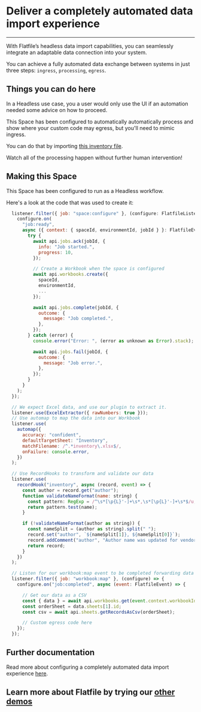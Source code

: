 # Deliver a completely automated data import experience

---

With Flatfile’s headless data import capabilities, you can seamlessly integrate an adaptable data connection into your system.

You can achieve a fully automated data exchange between systems in just three steps: `ingress`, `processing`, `egress`.

## Things you can do here

In a Headless use case, you a user would only use the UI if an automation needed some advice on how to proceed.

This Space has been configured to automatically automatically process and show where your custom code may egress, but you'll need to mimic ingress.

You can do that by importing [this inventory file](https://github.com/FlatFilers/flatfile-docs-kitchen-sink/blob/main/typescript/headless/inventory.xlsx).

Watch all of the processing happen without further human intervention!

## Making this Space

This Space has been configured to run as a Headless workflow.

Here's a look at the code that was used to create it:

```jsx
  listener.filter({ job: "space:configure" }, (configure: FlatfileListener) => {
    configure.on(
      "job:ready",
      async ({ context: { spaceId, environmentId, jobId } }: FlatfileEvent) => {
        try {
          await api.jobs.ack(jobId, {
            info: "Job started.",
            progress: 10,
          });

          // Create a Workbook when the space is configured
          await api.workbooks.create({
            spaceId,
            environmentId,
            ...
          });

          await api.jobs.complete(jobId, {
            outcome: {
              message: "Job completed.",
            },
          });
        } catch (error) {
          console.error("Error: ", (error as unknown as Error).stack);

          await api.jobs.fail(jobId, {
            outcome: {
              message: "Job error.",
            },
          });
        }
      }
    );
  });

  // We expect Excel data, and use our plugin to extract it.
  listener.use(ExcelExtractor({ rawNumbers: true }));
  // Use automap to map the data into our Workbook
  listener.use(
    automap({
      accuracy: "confident",
      defaultTargetSheet: "Inventory",
      matchFilename: /^.*inventory\.xlsx$/,
      onFailure: console.error,
    })
  );

  // Use RecordHooks to transform and validate our data
  listener.use(
    recordHook("inventory", async (record, event) => {
      const author = record.get("author");
      function validateNameFormat(name: string) {
        const pattern: RegExp = /^\s*[\p{L}'-]+\s*,\s*[\p{L}'-]+\s*$/u;
        return pattern.test(name);
      }

      if (!validateNameFormat(author as string)) {
        const nameSplit = (author as string).split(" ");
        record.set("author", `${nameSplit[1]}, ${nameSplit[0]}`);
        record.addComment("author", "Author name was updated for vendor");
        return record;
      }
    })
  );

  // Listen for our workbook:map event to be completed forwarding data
  listener.filter({ job: "workbook:map" }, (configure) => {
    configure.on("job:completed", async (event: FlatfileEvent) => {

      // Get our data as a CSV
      const { data } = await api.workbooks.get(event.context.workbookId);
      const orderSheet = data.sheets[1].id;
      const csv = await api.sheets.getRecordsAsCsv(orderSheet);

      // Custom egress code here
    });
  });
```

## Further documentation

Read more about configuring a completely automated data import experience <a href="https://flatfile.com/docs/guides/use-cases/headless" target="_blank">here</a>.
## Learn more about Flatfile by trying our <a href="https://platform.flatfile.com/getting-started" target="_blank">other demos</a>